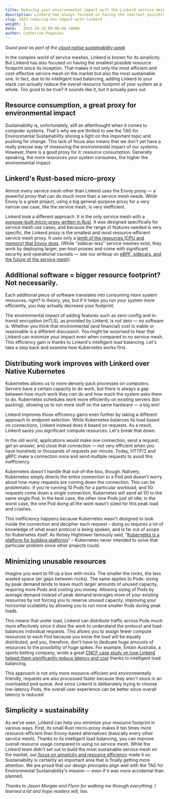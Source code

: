 ```yaml
---
title: Reducing your environmental impact with the Linkerd service mesh
description: Linkerd has always focused on having the smallest possible resource footprint. That makes it not only the most efficient and cost-effective service mesh on the market but also the most sustainable one. That's because Linkerd helps minimize emissions on various levels.
slug: 2023-reducing-env-impact-with-linkerd
weight: 1
date:   2023-10-10 00:00:00 +0000
author: Catherine Paganini
---
```

*Guest post as part of the [cloud native sustainability week](https://tag-env-sustainability.cncf.io/cloud-native-sustainability-week/)*

In the complex world of service meshes, Linkerd is known for its simplicity. But Linkerd has also focused on having the smallest possible resource footprint since its inception. That makes it not only the most efficient and cost-effective service mesh on the market but also the most sustainable one. In fact, due to its intelligent load balancing, adding Linkerd to your stack can actually reduce the overall resource footprint of your system as a whole. Too good to be true? It sounds like it, but it actually pans out. 

##  Resource consumption, a great proxy for environmental impact 

Sustainability is, unfortunately, still an afterthought when it comes to computer systems. That's why we are thrilled to see the TAG for Environmental Sustainability shining a light on this important topic and pushing for change. This lack of focus also means that we don't yet have a really precise way of measuring the environmental impact of our systems. However, there is a good proxy for it: resource consumption. Generally speaking, the more resources your system consumes, the higher the environmental impact. 


##  Linkerd's Rust-based micro-proxy

Almost every service mesh other than Linkerd uses the Envoy proxy — a powerful proxy that can do much more than a service mesh needs. While Envoy is a great project, using a big general-purpose proxy for a very narrow use case, like the service mesh, is very inefficient. 

Linkerd took a different approach. It is the only service mesh with a [purpose-built micro-proxy written in Rust](https://linkerd.io/2020/12/03/why-linkerd-doesnt-use-envoy/). It was designed specifically for service mesh use cases, and because the range of features needed is very specific, the Linkerd proxy is the smallest and most resource-efficient service mesh proxy. It uses only a [tenth of the resources (CPU and memory) that Envoy does](https://linkerd.io/2021/11/29/linkerd-vs-istio-benchmarks-2021/index.html). (While "sidecar-less" service meshes exist, they work by deploying larger, per-host proxies and come with significant security and operational caveats — see our writeup on [eBPF, sidecars, and the future of the service mesh](https://buoyant.io/blog/ebpf-sidecars-and-the-future-of-the-service-mesh)).  

##  Additional software = bigger resource footprint? Not necessarily.   

Each additional piece of software translates into consuming more system resources, right? In theory, yes, but if it helps you run your system more efficiently, you may actually decrease your footprint. 

The environmental impact of adding features such as zero-config and in-transit encryption (mTLS), as provided by Linkerd, is not zero — no software is. Whether you think that environmental (and financial) cost is viable or reasonable is a different discussion. You might be surprised to hear that Linkerd can minimize your impact even when compared to no service mesh. This efficiency gain is thanks to Linkerd's intelligent load balancing. Let's take a step back and examine how Kubernetes works first.

##  Distributing work improves with Linkerd over Native Kubernetes

Kubernetes allows us to more densely pack processes on computers. Servers have a certain capacity to do work, but there is always a gap between how much work they _can_ do and how much the system asks them to do. Kubernetes schedules work more efficiently on existing servers (bin packing), allowing us to run more stuff on the same hardware — a big win! 

Linkerd improves those efficiency gains even further by taking a different approach to endpoint selection. While Kubernetes balances its load based on connections, Linkerd instead does it based on requests. As a result, Linkerd saves you significant compute resources. Let's break that down.  

In the old world, applications would make one connection, send a request, get an answer, and close that connection — not very efficient when you have hundreds or thousands of requests per minute. Today, HTTP/2 and gRPC make a connection once and send multiple requests to avoid this inefficiency.

Kubernetes doesn't handle that out-of-the-box, though. Natively, Kubernetes simply directs the entire connection to a Pod and doesn't worry about how many requests are coming down the connection. This can be problematic: if you're running 10 Pods for a particular workload, and 50 requests come down a single connection, Kubernetes will send all 50 to the same single Pod. In the best case, the other nine Pods just sit idle; in the worst case, the one Pod doing all the work wasn't sized for this peak load and crashes.

This inefficiency happens because Kubernetes wasn't designed to look inside the connection and decipher each request – doing so requires a lot of knowledge of what exact protocol is being spoken, and is far out of scope for Kubernetes itself. As Kelsey Hightower famously said, "[Kubernetes is a platform for building platforms](https://twitter.com/kelseyhightower/status/935252923721793536)" – Kubernetes never intended to solve that particular problem since other projects could.

##  Minimizing unusable resources 

Imagine you want to fill up a box with rocks. The smaller the rocks, the less wasted space (air gaps between rocks). The same applies to Pods: sizing by peak demand tends to leave much larger amounts of unused capacity, requiring more Pods and costing you money. Allowing sizing of Pods by average demand instead of peak demand leverages more of your existing resources by not forcing you to reserve unused capacity, improving your horizontal scalability by allowing you to run more smaller Pods during peak loads.

This means that under load, Linkerd can distribute traffic across Pods much more effectively since it _does_  the work to understand the protocol and load-balances individual requests. This allows you to assign fewer compute resources to each Pod because you know the load will be equally distributed, and you, therefore, don't have to dedicate huge amounts of resources to the possibility of huge spikes. For example, Entain Australia, a sports betting company, wrote a great [CNCF case study on how Linkerd helped them significantly reduce latency and cost](https://www.cncf.io/case-studies/entain/) thanks to intelligent load balancing. 

This approach is not only more resource-efficient and environmentally friendly, requests are also processed faster because they aren't stuck in an overloaded pod queue. And since Linkerd is deliberately trying to choose low-latency Pods, the overall user experience can be better since overall latency is reduced.

##  Simplicity = sustainability

As we've seen, Linkerd can help you minimize your resource footprint in various ways. First, its small Rust micro-proxy makes it ten times more resource-efficient than Envoy-based alternatives (basically every other service mesh). Thanks to its intelligent load balancing, you can improve overall resource usage compared to using no service mesh. While the Linkerd team didn't set out to build the most sustainable service mesh on the market, our[ focus on simplicity and resource efficiency](https://linkerd.io/design-principles/) made it so. Sustainability is certainly an important area that is finally getting more attention. We are proud that our design principles align well with the TAG for Environmental Sustainability's mission — even if it was more accidental than planned. 

_Thanks to Jason Morgan and Flynn for walking me through everything. I learned a lot and hope readers will, too._ 
